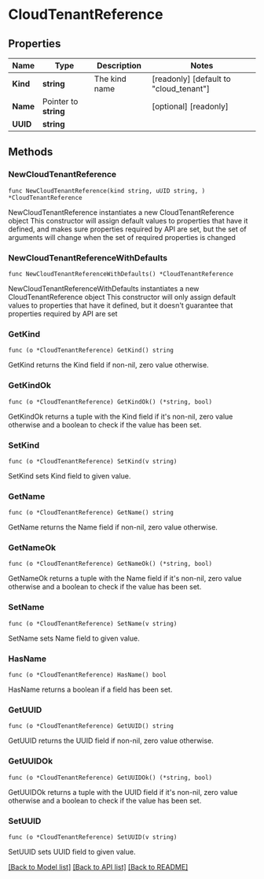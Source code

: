 # CloudTenantReference

## Properties

Name | Type | Description | Notes
------------ | ------------- | ------------- | -------------
**Kind** | **string** | The kind name | [readonly] [default to "cloud_tenant"]
**Name** | Pointer to **string** |  | [optional] [readonly] 
**UUID** | **string** |  | 

## Methods

### NewCloudTenantReference

`func NewCloudTenantReference(kind string, uUID string, ) *CloudTenantReference`

NewCloudTenantReference instantiates a new CloudTenantReference object
This constructor will assign default values to properties that have it defined,
and makes sure properties required by API are set, but the set of arguments
will change when the set of required properties is changed

### NewCloudTenantReferenceWithDefaults

`func NewCloudTenantReferenceWithDefaults() *CloudTenantReference`

NewCloudTenantReferenceWithDefaults instantiates a new CloudTenantReference object
This constructor will only assign default values to properties that have it defined,
but it doesn't guarantee that properties required by API are set

### GetKind

`func (o *CloudTenantReference) GetKind() string`

GetKind returns the Kind field if non-nil, zero value otherwise.

### GetKindOk

`func (o *CloudTenantReference) GetKindOk() (*string, bool)`

GetKindOk returns a tuple with the Kind field if it's non-nil, zero value otherwise
and a boolean to check if the value has been set.

### SetKind

`func (o *CloudTenantReference) SetKind(v string)`

SetKind sets Kind field to given value.


### GetName

`func (o *CloudTenantReference) GetName() string`

GetName returns the Name field if non-nil, zero value otherwise.

### GetNameOk

`func (o *CloudTenantReference) GetNameOk() (*string, bool)`

GetNameOk returns a tuple with the Name field if it's non-nil, zero value otherwise
and a boolean to check if the value has been set.

### SetName

`func (o *CloudTenantReference) SetName(v string)`

SetName sets Name field to given value.

### HasName

`func (o *CloudTenantReference) HasName() bool`

HasName returns a boolean if a field has been set.

### GetUUID

`func (o *CloudTenantReference) GetUUID() string`

GetUUID returns the UUID field if non-nil, zero value otherwise.

### GetUUIDOk

`func (o *CloudTenantReference) GetUUIDOk() (*string, bool)`

GetUUIDOk returns a tuple with the UUID field if it's non-nil, zero value otherwise
and a boolean to check if the value has been set.

### SetUUID

`func (o *CloudTenantReference) SetUUID(v string)`

SetUUID sets UUID field to given value.



[[Back to Model list]](../README.md#documentation-for-models) [[Back to API list]](../README.md#documentation-for-api-endpoints) [[Back to README]](../README.md)


